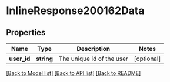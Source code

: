 # InlineResponse200162Data

## Properties
Name | Type | Description | Notes
------------ | ------------- | ------------- | -------------
**user_id** | **string** | The unique id of the user | [optional] 

[[Back to Model list]](../../README.md#documentation-for-models) [[Back to API list]](../../README.md#documentation-for-api-endpoints) [[Back to README]](../../README.md)

